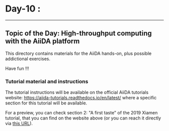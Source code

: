 # Day-10 :
----------

## Topic of the Day: High-throughput computing with the AiiDA platform


This directory contains materials for the AiiDA hands-on, plus possible addictional exercises. 

Have fun !!!

### Tutorial material and instructions

The tutorial instructions will be available on the official AiiDA tutorials website:
https://aiida-tutorials.readthedocs.io/en/latest/
where a specific section for this tutorial will be available.

For a preview, you can check section 2: "A first taste" of the 2019 Xiamen tutorial, that you
can find on the website above (or you can reach it directly via
[this URL](https://aiida-tutorials.readthedocs.io/en/latest/pages/2019_Xiamen/sections/first_taste.html)).
